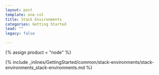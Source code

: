 ```yaml
---
layout: post
template: one-col
title: Stack Environments
categories: Getting Started
lead: ""
legacy: false

---
```

{% assign product = "node" %}

{% include _inlines/GettingStarted/common/stack-environments/stack-environments_stack-environments.md %}
